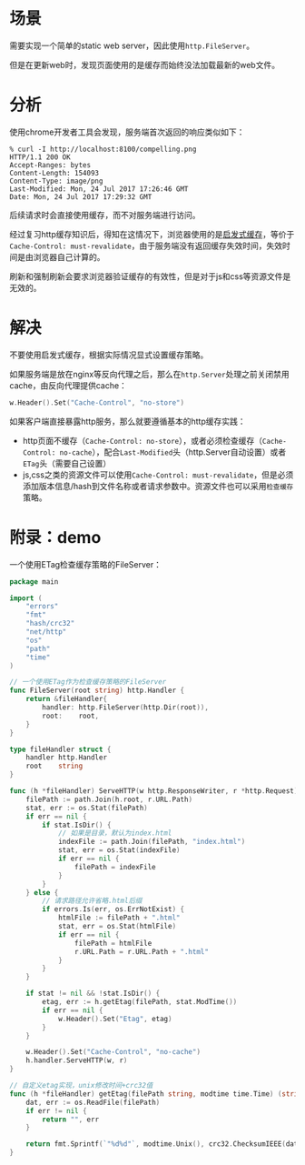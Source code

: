 # 场景

需要实现一个简单的static web server，因此使用`http.FileServer`。

但是在更新web时，发现页面使用的是缓存而始终没法加载最新的web文件。

# 分析

使用chrome开发者工具会发现，服务端首次返回的响应类似如下：

```
% curl -I http://localhost:8100/compelling.png
HTTP/1.1 200 OK
Accept-Ranges: bytes
Content-Length: 154093
Content-Type: image/png
Last-Modified: Mon, 24 Jul 2017 17:26:46 GMT
Date: Mon, 24 Jul 2017 17:29:32 GMT
```

后续请求时会直接使用缓存，而不对服务端进行访问。

经过复习http缓存知识后，得知在这情况下，浏览器使用的是[启发式缓存](https://developer.mozilla.org/en-US/docs/Web/HTTP/Caching#heuristic_caching)，等价于`Cache-Control: must-revalidate`，由于服务端没有返回缓存失效时间，失效时间是由浏览器自己计算的。

刷新和强制刷新会要求浏览器验证缓存的有效性，但是对于js和css等资源文件是无效的。

# 解决

不要使用启发式缓存，根据实际情况显式设置缓存策略。

如果服务端是放在nginx等反向代理之后，那么在`http.Server`处理之前关闭禁用cache，由反向代理提供cache：

```go
w.Header().Set("Cache-Control", "no-store")
```

如果客户端直接暴露http服务，那么就要遵循基本的http缓存实践：

- http页面不缓存（`Cache-Control: no-store`），或者必须检查缓存（`Cache-Control: no-cache`），配合`Last-Modified`头（http.Server自动设置）或者`ETag`头（需要自己设置）
- js,css之类的资源文件可以使用`Cache-Control: must-revalidate`，但是必须添加版本信息/hash到文件名称或者请求参数中。资源文件也可以采用`检查缓存`策略。

# 附录：demo

一个使用ETag检查缓存策略的FileServer：

```go
package main

import (
	"errors"
	"fmt"
	"hash/crc32"
	"net/http"
	"os"
	"path"
	"time"
)

// 一个使用ETag作为检查缓存策略的FileServer
func FileServer(root string) http.Handler {
	return &fileHandler{
		handler: http.FileServer(http.Dir(root)),
		root:    root,
	}
}

type fileHandler struct {
	handler http.Handler
	root    string
}

func (h *fileHandler) ServeHTTP(w http.ResponseWriter, r *http.Request) {
	filePath := path.Join(h.root, r.URL.Path)
	stat, err := os.Stat(filePath)
	if err == nil {
		if stat.IsDir() {
			// 如果是目录，默认为index.html
			indexFile := path.Join(filePath, "index.html")
			stat, err = os.Stat(indexFile)
			if err == nil {
				filePath = indexFile
			}
		}
	} else {
		// 请求路径允许省略.html后缀
		if errors.Is(err, os.ErrNotExist) {
			htmlFile := filePath + ".html"
			stat, err = os.Stat(htmlFile)
			if err == nil {
				filePath = htmlFile
				r.URL.Path = r.URL.Path + ".html"
			}
		}
	}

	if stat != nil && !stat.IsDir() {
		etag, err := h.getEtag(filePath, stat.ModTime())
		if err == nil {
			w.Header().Set("Etag", etag)
		}
	}

	w.Header().Set("Cache-Control", "no-cache")
	h.handler.ServeHTTP(w, r)
}

// 自定义etag实现，unix修改时间+crc32值
func (h *fileHandler) getEtag(filePath string, modtime time.Time) (string, error) {
	dat, err := os.ReadFile(filePath)
	if err != nil {
		return "", err
	}

	return fmt.Sprintf(`"%d%d"`, modtime.Unix(), crc32.ChecksumIEEE(dat)), nil
}
```